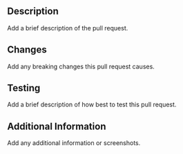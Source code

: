## Description
Add a brief description of the pull request.

## Changes
Add any breaking changes this pull request causes.

## Testing
Add a brief description of how best to test this pull request.

## Additional Information
Add any additional information or screenshots.
